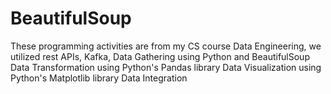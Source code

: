 # BeautifulSoup
These programming activities are from my CS course Data Engineering, we utilized rest APIs, Kafka,
Data Gathering using Python and BeautifulSoup  
Data Transformation using Python's Pandas library 
Data Visualization using Python's Matplotlib library
Data Integration
